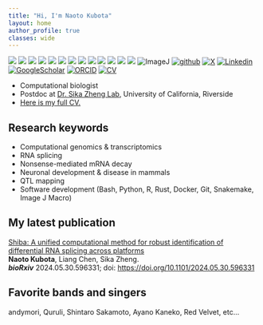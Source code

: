 ```yaml
---
title: "Hi, I'm Naoto Kubota"
layout: home
author_profile: true
classes: wide
---
```


<img src="https://img.shields.io/badge/-Python-F9DC3E.svg?logo=python&style=flat"> <img src="https://img.shields.io/badge/-Snakemake-2E9984.svg?logo=snakemake&style=flat"> <img src="https://img.shields.io/badge/-R-276DC3.svg?logo=r&style=flat"> <img src="https://img.shields.io/badge/-Bash-4EAA25.svg?logoColor=white&logo=gnu-bash&style=flat"> <img src="https://img.shields.io/badge/-Rust-000000.svg?logo=rust&style=flat"> <img src="https://img.shields.io/badge/-Linux-FCC624.svg?logo=linux&logoColor=white&style=flat"> <img src="https://img.shields.io/badge/-MacOS-000000.svg?logo=apple&style=flat"> <img src="https://img.shields.io/badge/-Docker-2496ED.svg?logo=docker&logoColor=white&style=flat"> <img src="https://img.shields.io/badge/-Singularity-1E4383.svg?logo=singularity&style=flat"> <img src="https://img.shields.io/badge/-Jupyter-F37626.svg?logo=jupyter&logoColor=white&style=flat"> <img src="https://img.shields.io/badge/-VSCode-007ACC.svg?logo=visual-studio-code&style=flat"> <img src="https://img.shields.io/badge/-Git-F05032.svg?logo=git&logoColor=white&style=flat"> <img src="https://img.shields.io/badge/-GitHub-181717.svg?logo=github&style=flat"> <img alt="ImageJ" src="https://img.shields.io/badge/-ImageJ-00D8E0.svg?logo=imagej&amp;logoColor=white&amp;style=flat">
[![github](https://img.shields.io/badge/Github-Naoto_Kubota-181717.svg?logo=github)](https://github.com/NaotoKubota) [![X](https://img.shields.io/badge/X-@naoto_kubota-00aced.svg?style=flat&logo=X)](https://x.com/Naoto_Kubota) [![Linkedin](https://img.shields.io/badge/LinkedIn-Naoto_Kubota-0077B5.svg?logo=linkedin&style=flat)](https://www.linkedin.com/in/naoto-kubota-723512230/) [![GoogleScholar](https://img.shields.io/badge/GoogleScholar-Naoto_Kubota-4285F4.svg?logo=google-scholar&style=flat)](https://scholar.google.com/citations?user=KS0cWSAAAAAJ&hl=ja&oi=sra) [![ORCID](https://img.shields.io/badge/ORCID-0000--0003--0612--2300-A6CE39.svg?logo=orcid&style=flat)](https://orcid.org/0000-0003-0612-2300) [![CV](https://img.shields.io/badge/CV-Naoto_Kubota-FF5722.svg?logo=google-docs&style=flat)](https://docs.google.com/document/d/1QIyU3xO2-89tHPWl4V3ZWFRk81-_bLY2HWN_9V-Zgrw/edit?usp=sharing)

- Computational biologist
- Postdoc at [Dr. Sika Zheng Lab](https://zhenglab.ucr.edu/index.htm), University of California, Riverside
- [Here is my full CV.](https://docs.google.com/document/d/1QIyU3xO2-89tHPWl4V3ZWFRk81-_bLY2HWN_9V-Zgrw/edit?usp=sharing)

## Research keywords

- Computational genomics & transcriptomics
- RNA splicing
- Nonsense-mediated mRNA decay
- Neuronal development & disease in mammals
- QTL mapping
- Software development (Bash, Python, R, Rust, Docker, Git, Snakemake, Image J Macro)

## My latest publication

[Shiba: A unified computational method for robust identification of differential RNA splicing across platforms](https://www.biorxiv.org/content/10.1101/2024.05.30.596331v1)<br>
**Naoto Kubota**, Liang Chen, Sika Zheng.<br>
_**bioRxiv**_ 2024.05.30.596331; doi: https://doi.org/10.1101/2024.05.30.596331

## Favorite bands and singers

andymori, Quruli, Shintaro Sakamoto, Ayano Kaneko, Red Velvet, etc...
